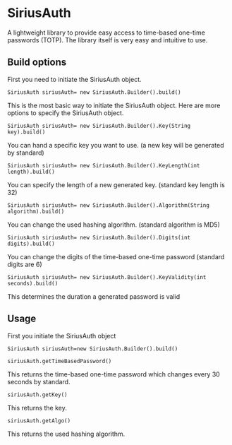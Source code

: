 # SiriusAuth
A lightweight library to provide easy access to time-based one-time passwords (TOTP).
The library itself is very easy and intuitive to use.
## Build options
First you need to initiate the SiriusAuth object.

```SiriusAuth siriusAuth= new SiriusAuth.Builder().build()```

This is the most basic way to initiate the SiriusAuth object.
Here are more options to specify the SiriusAuth object.

```SiriusAuth siriusAuth= new SiriusAuth.Builder().Key(String key).build()```

You can hand a specific key you want to use. (a new key will be generated by standard)

```SiriusAuth siriusAuth= new SiriusAuth.Builder().KeyLength(int length).build()```

You can specify the length of a new generated key. (standard key length is 32)

```SiriusAuth siriusAuth= new SiriusAuth.Builder().Algorithm(String algorithm).build()```

You can change the used hashing algorithm. (standard algorithm is MD5)

```SiriusAuth siriusAuth= new SiriusAuth.Builder().Digits(int digits).build()```

You can change the digits of the time-based one-time password (standard digits are 6)

```SiriusAuth siriusAuth= new SiriusAuth.Builder().KeyValidity(int seconds).build()```

This determines the duration a generated password is valid
## Usage
First you initiate the SiriusAuth object

```SiriusAuth siriusAuth=new SiriusAuth.Builder().build()```

```siriusAuth.getTimeBasedPassword()```

This returns the time-based one-time password which changes every 30 seconds by standard.

```siriusAuth.getKey()```

This returns the key.

```siriusAuth.getAlgo()```

This returns the used hashing algorithm.

